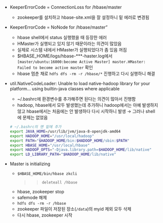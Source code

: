 - KeeperErrorCode = ConnectionLoss for /hbase/master
    - zookeeper를 설치하고 hbase-site.xml을 잘 설정하니 밑 에러로 변경됨
- KeeperErrorCode = NoNode for /hbase/master”
    - hbase shell에서 status 실행했을 때 등장한 에러
    - HMaster가 실행되고 있지 않기 때문이라는 의견이 많았음
    - 실제로 시스템 내에서 HMaster가 실행되었다가 좀 있음 꺼짐
    - $HBASE_HOME/logs/hbase-***-haster.log에서 `[master/ubuntu:16000:become Active Master] master.HMaster: Failed to become active master` 확인
    - hbase 멈춘 채로 `hdfs dfs -rm -r /hbase/*` 진행하고 다시 실행하니 해결
- util.NativeCodeLoader: Unable to load native-hadoop library for your platform... using builtin-java classes where applicable
    - ~/.bashrc에 환경변수를 추가해주면 된다는 의견이 많아서 진행함
    - hadoop, hbase에서 모두 발생했는데 추가하니 hadoop에서는 아예 발생하지 않고 hbase에서는 처음에는 안 발생하다 다시 시작하니 발생 → 그러나 shell에 문제는 없었음
    
    ```bash
    # ~/.bashrc의 맨 밑에 추가
    export JAVA_HOME=/usr/lib/jvm/java-8-openjdk-amd64
    export HADOOP_HOME="/usr/local/hadoop"
    export PATH="$HADOOP_HOME/bin:$HADOOP_HOME/sbin:$PATH"
    export HBASE_HOME="/usr/local/hbase"
    export HADOOP_OPTS="-Djava.library.path=$HADOOP_HOME/lib/native"
    export LD_LIBRARY_PATH="$HADOOP_HOME/lib/native"
    ```

- Master is initializing
    - `$HBASE_HOME/bin/hbase zkcli`
        >> `deleteall /hbase`
    - hbase, zookeeper stop
    - safemode 해제
    - `hdfs dfs -rm -r /hbase`
    - zookeeper 파일이 저장된 장소(`/data`)의 myid 제외 모두 삭제
    - 다시 hbase, zookeeper 시작